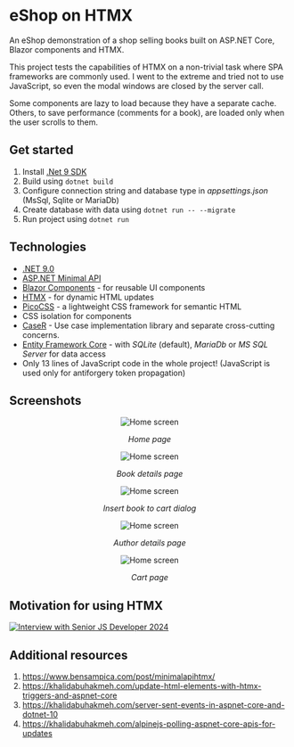 # eShop on HTMX
An eShop demonstration of a shop selling books built on ASP.NET Core, Blazor components and HTMX.

This project tests the capabilities of HTMX on a non-trivial task where SPA frameworks are commonly used.
I went to the extreme and tried not to use JavaScript, so even the modal windows are closed by the server call.

Some components are lazy to load because they have a separate cache. Others, to save performance (comments for a book), are loaded only when the user scrolls to them.


## Get started
1. Install [.Net 9 SDK](https://dotnet.microsoft.com/en-us/download/dotnet/9.0)
1. Build using `dotnet build`
1. Configure connection string and database type in _appsettings.json_ (MsSql, Sqlite or MariaDb)
1. Create database with data using `dotnet run -- --migrate`
1. Run project using `dotnet run`

## Technologies
- [.NET 9.0](https://dotnet.microsoft.com/en-us/download/dotnet/9.0)
- [ASP.NET Minimal API](https://learn.microsoft.com/en-us/aspnet/core/fundamentals/minimal-apis?view=aspnetcore-9.0)
- [Blazor Components](https://learn.microsoft.com/en-us/aspnet/core/blazor/?view=aspnetcore-9.0) - for reusable UI components
- [HTMX](https://htmx.org/) - for dynamic HTML updates
- [PicoCSS](https://picocss.com/) - a lightweight CSS framework for semantic HTML
- CSS isolation for components
- [CaseR](https://github.com/harrison314/CaseR) - Use case implementation library and separate cross-cutting concerns.
- [Entity Framework Core](https://learn.microsoft.com/en-us/ef/core/) - with _SQLite_ (default), _MariaDb_ or _MS SQL Server_ for data access
- Only 13 lines of JavaScript code in the whole project! (JavaScript is used only for antiforgery token propagation)

## Screenshots

<div align="center">

![Home screen](doc/01-Home.jpeg)

*Home page*

![Home screen](doc/02-Book.jpeg)

*Book details page*

![Home screen](doc/03-Insert.jpeg)

*Insert book to cart dialog*

![Home screen](doc/04-Author.jpeg)

*Author details page*

![Home screen](doc/05-Cart.jpeg)

*Cart page*

</div>

## Motivation for using HTMX
[![Interview with Senior JS Developer 2024](https://img.youtube.com/vi/aWfYxg-Ypm4/0.jpg)](https://www.youtube.com/watch?v=aWfYxg-Ypm4)

## Additional resources
1. <https://www.bensampica.com/post/minimalapihtmx/>
1. <https://khalidabuhakmeh.com/update-html-elements-with-htmx-triggers-and-aspnet-core>
1. <https://khalidabuhakmeh.com/server-sent-events-in-aspnet-core-and-dotnet-10>
1. <https://khalidabuhakmeh.com/alpinejs-polling-aspnet-core-apis-for-updates>
